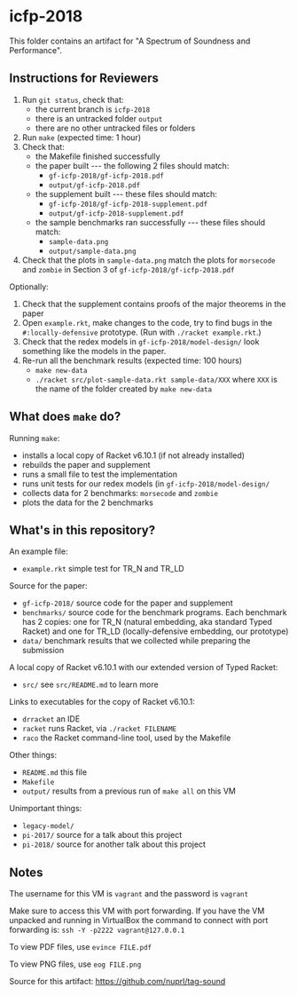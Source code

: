 icfp-2018
===

This folder contains an artifact for "A Spectrum of Soundness and Performance".


Instructions for Reviewers
---

1. Run `git status`, check that:
   - the current branch is `icfp-2018`
   - there is an untracked folder `output`
   - there are no other untracked files or folders
2. Run `make` (expected time: 1 hour)
3. Check that:
   - the Makefile finished successfully
   - the paper built --- the following 2 files should match:
     * `gf-icfp-2018/gf-icfp-2018.pdf`
     * `output/gf-icfp-2018.pdf`
   - the supplement built --- these files should match:
     * `gf-icfp-2018/gf-icfp-2018-supplement.pdf`
     * `output/gf-icfp-2018-supplement.pdf`
   - the sample benchmarks ran successfully --- these files should match:
     * `sample-data.png`
     * `output/sample-data.png`
4. Check that the plots in `sample-data.png` match the plots for `morsecode`
   and `zombie` in Section 3 of `gf-icfp-2018/gf-icfp-2018.pdf`

Optionally:

1. Check that the supplement contains proofs of the major theorems
   in the paper
2. Open `example.rkt`, make changes to the code, try to find bugs in
   the `#:locally-defensive` prototype. (Run with `./racket example.rkt`.)
3. Check that the redex models in `gf-icfp-2018/model-design/` look
   something like the models in the paper.
4. Re-run all the benchmark results (expected time: 100 hours)
   - `make new-data`
   - `./racket src/plot-sample-data.rkt sample-data/XXX` where `XXX` is the
      name of the folder created by `make new-data`


What does `make` do?
---

Running `make`:

- installs a local copy of Racket v6.10.1 (if not already installed)
- rebuilds the paper and supplement
- runs a small file to test the implementation
- runs unit tests for our redex models (in `gf-icfp-2018/model-design/`
- collects data for 2 benchmarks: `morsecode` and `zombie`
- plots the data for the 2 benchmarks


What's in this repository?
---

An example file:

- `example.rkt` simple test for TR_N and TR_LD


Source for the paper:

- `gf-icfp-2018/` source code for the paper and supplement
- `benchmarks/` source code for the benchmark programs. Each benchmark has 2
  copies: one for TR_N (natural embedding, aka standard Typed Racket)
  and one for TR_LD (locally-defensive embedding, our prototype)
- `data/` benchmark results that we collected while preparing the submission


A local copy of Racket v6.10.1 with our extended version of Typed Racket:

- `src/` see `src/README.md` to learn more


Links to executables for the copy of Racket v6.10.1:

- `drracket` an IDE
- `racket` runs Racket, via `./racket FILENAME`
- `raco` the Racket command-line tool, used by the Makefile


Other things:

- `README.md` this file
- `Makefile`
- `output/` results from a previous run of `make all` on this VM


Unimportant things:

- `legacy-model/`
- `pi-2017/` source for a talk about this project
- `pi-2018/` source for another talk about this project


Notes
---

The username for this VM is `vagrant` and the password is `vagrant`

Make sure to access this VM with port forwarding.
If you have the VM unpacked and running in VirtualBox the command to connect
 with port forwarding is: `ssh -Y -p2222 vagrant@127.0.0.1`

To view PDF files, use `evince FILE.pdf`

To view PNG files, use `eog FILE.png`

Source for this artifact: <https://github.com/nuprl/tag-sound>
